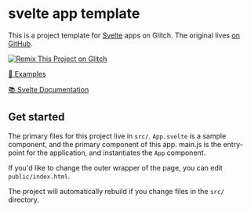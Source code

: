 # svelte app template

This is a project template for [Svelte](https://svelte.dev) apps on Glitch.
The original lives [on GitHub](https://github.com/sveltejs/template).

[![Remix This Project on Glitch](https://cdn.glitch.com/f1042c74-21bf-494c-91ee-70c15b4f44dc%2Fremix-button.svg)](https://glitch.com/edit/#!/remix/sveltejs-template-starter)

[📐 Examples](https://svelte.dev/examples)

[📚 Svelte Documentation](https://svelte.dev/docs)

## Get started

The primary files for this project live in `src/`. `App.svelte` is a sample component, and the primary component of this app.
main.js is the entry-point for the application, and instantiates the `App` component.

If you'd like to change the outer wrapper of the page, you can edit `public/index.html`.

The project will automatically rebuild if you change files in the `src/` directory.